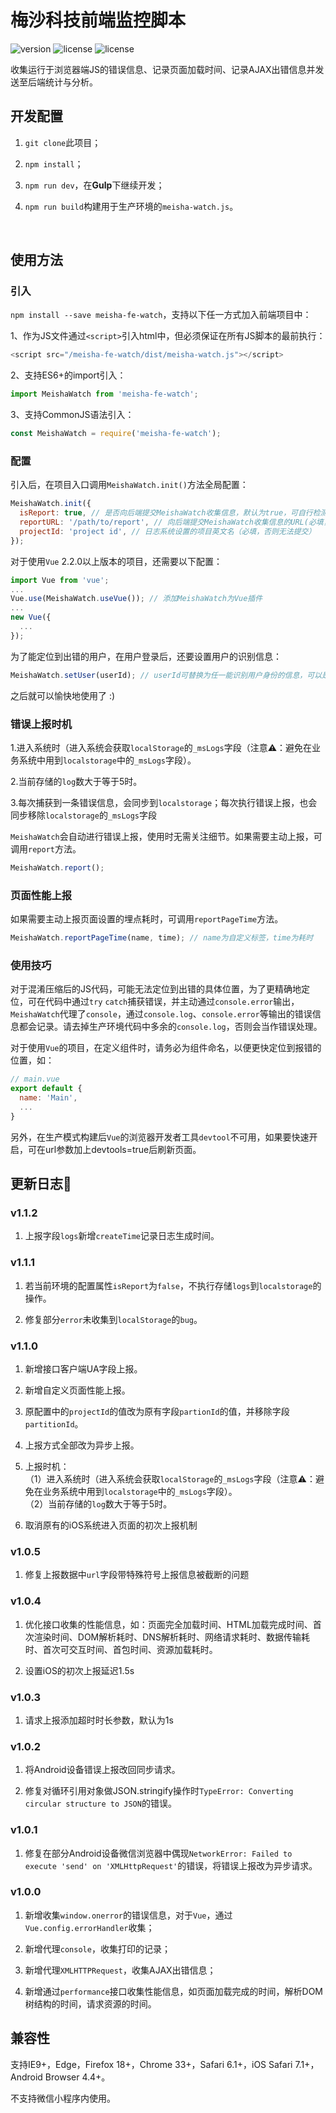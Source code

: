 # 梅沙科技前端监控脚本

![version](https://img.shields.io/badge/meisha--fe--watch-1.0.2-brightgreen.svg)  ![license](https://img.shields.io/badge/license-MIT-blue.svg)  ![license](https://img.shields.io/badge/typescript-%3E=2.4.2-orange.svg)

收集运行于浏览器端JS的错误信息、记录页面加载时间、记录AJAX出错信息并发送至后端统计与分析。



## 开发配置

1. ``git clone``此项目；

2. ``npm install``；

3. ``npm run dev``，在**Gulp**下继续开发；

4. ``npm run build``构建用于生产环境的``meisha-watch.js``。

   ​

## 使用方法

### 引入

``npm install --save meisha-fe-watch``，支持以下任一方式加入前端项目中：

1、作为JS文件通过``<script>``引入html中，但必须保证在所有JS脚本的最前执行：

```javascript
<script src="/meisha-fe-watch/dist/meisha-watch.js"></script>
```

2、支持ES6+的import引入：

```javascript
import MeishaWatch from 'meisha-fe-watch';
```

3、支持CommonJS语法引入：

```javascript
const MeishaWatch = require('meisha-fe-watch');
```



### 配置

引入后，在项目入口调用``MeishaWatch.init()``方法全局配置：

```javascript
MeishaWatch.init({
  isReport: true, // 是否向后端提交MeishaWatch收集信息，默认为true，可自行检测当前环境，在开发、测试、预发布环境关闭，如：isReport: !/127.0.0.1|192.168|localhost|test-|pre-/.test(window.location.host)
  reportURL: '/path/to/report', // 向后端提交MeishaWatch收集信息的URL(必填，否则无法提交)
  projectId: 'project id', // 日志系统设置的项目英文名（必填，否则无法提交）
});
```

对于使用``Vue`` 2.2.0以上版本的项目，还需要以下配置：

```javascript
import Vue from 'vue';
...
Vue.use(MeishaWatch.useVue()); // 添加MeishaWatch为Vue插件
...
new Vue({
  ...
});
```

为了能定位到出错的用户，在用户登录后，还要设置用户的识别信息：

```javascript
MeishaWatch.setUser(userId); // userId可替换为任一能识别用户身份的信息，可以是任何能转换成JSON的类型
```

之后就可以愉快地使用了 :)



### 错误上报时机

1.进入系统时（进入系统会获取``localStorage``的``_msLogs``字段（注意⚠️：避免在业务系统中用到``localstorage``中的``_msLogs``字段）。

2.当前存储的``log``数大于等于5时。

3.每次捕获到一条错误信息，会同步到``localstorage``；每次执行错误上报，也会同步移除``localstorage``的``_msLogs``字段

``MeishaWatch``会自动进行错误上报，使用时无需关注细节。如果需要主动上报，可调用``report``方法。

```javascript
MeishaWatch.report();
```

### 页面性能上报

如果需要主动上报页面设置的埋点耗时，可调用``reportPageTime``方法。

```javascript
MeishaWatch.reportPageTime(name, time); // name为自定义标签，time为耗时
```



### 使用技巧

对于混淆压缩后的JS代码，可能无法定位到出错的具体位置，为了更精确地定位，可在代码中通过``try`` ``catch``捕获错误，并主动通过``console.error``输出，``MeishaWatch``代理了``console``，通过``console.log``、``console.error``等输出的错误信息都会记录。请去掉生产环境代码中多余的``console.log``，否则会当作错误处理。

对于使用``Vue``的项目，在定义组件时，请务必为组件命名，以便更快定位到报错的位置，如：

```javascript
// main.vue
export default {
  name: 'Main',
  ...
}
```

另外，在生产模式构建后``Vue``的浏览器开发者工具``devtool``不可用，如果要快速开启，可在url参数加上devtools=true后刷新页面。



## 更新日志

### v1.1.2

1. 上报字段``logs``新增``createTime``记录日志生成时间。

### v1.1.1

1. 若当前环境的配置属性``isReport``为``false``，不执行存储``logs``到``localstorage``的操作。
   
2. 修复部分``error``未收集到``localStorage``的``bug``。


### v1.1.0

1. 新增接口客户端UA字段上报。

2. 新增自定义页面性能上报。

3. 原配置中的``projectId``的值改为原有字段``partionId``的值，并移除字段``partitionId``。

4. 上报方式全部改为异步上报。
   
5. 上报时机：  
（1）进入系统时（进入系统会获取``localStorage``的``_msLogs``字段（注意⚠️：避免在业务系统中用到``localstorage``中的``_msLogs``字段）。  
（2）当前存储的``log``数大于等于5时。

6. 取消原有的iOS系统进入页面的初次上报机制


### v1.0.5

1. 修复上报数据中``url``字段带特殊符号上报信息被截断的问题


### v1.0.4

1. 优化接口收集的性能信息，如：页面完全加载时间、HTML加载完成时间、首次渲染时间、DOM解析耗时、DNS解析耗时、网络请求耗时、数据传输耗时、首次可交互时间、首包时间、资源加载耗时。

2. 设置iOS的初次上报延迟1.5s


### v1.0.3

1. 请求上报添加超时时长参数，默认为1s


### v1.0.2

1. 将Android设备错误上报改回同步请求。

2. 修复对循环引用对象做JSON.stringify操作时``TypeError: Converting circular structure to JSON``的错误。


### v1.0.1

1. 修复在部分Android设备微信浏览器中偶现``NetworkError: Failed to execute 'send' on 'XMLHttpRequest'``的错误，将错误上报改为异步请求。


### v1.0.0

1. 新增收集``window.onerror``的错误信息，对于``Vue``，通过``Vue.config.errorHandler``收集；

2. 新增代理``console``，收集打印的记录；

3. 新增代理``XMLHTTPRequest``，收集AJAX出错信息； 

4. 新增通过``performance``接口收集性能信息，如页面加载完成的时间，解析DOM树结构的时间，请求资源的时间。


## 兼容性

支持IE9+，Edge，Firefox 18+，Chrome 33+，Safari 6.1+，iOS Safari 7.1+，Android Browser 4.4+。

不支持微信小程序内使用。
